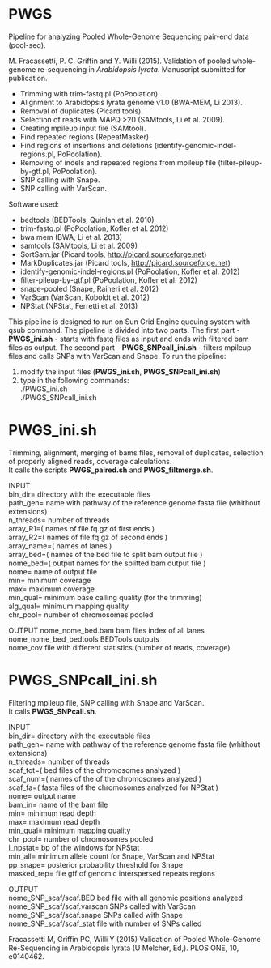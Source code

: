 PWGS
=====

Pipeline for analyzing Pooled Whole-Genome Sequencing pair-end data (pool-seq).

M. Fracassetti, P. C. Griffin and Y. Willi (2015). Validation of pooled whole-genome re-sequencing in *Arabidopsis lyrata*. Manuscript submitted for publication.

- Trimming with trim-fastq.pl (PoPoolation).
- Alignment to Arabidopsis lyrata genome v1.0 (BWA-MEM, Li 2013).
- Removal of duplicates (Picard tools).
- Selection of reads with MAPQ >20 (SAMtools, Li et al. 2009).
- Creating mpileup input file (SAMtool).
- Find repeated regions (RepeatMasker).
- Find regions of insertions and deletions (identify-genomic-indel-regions.pl, PoPoolation).
- Removing of indels and repeated regions from mpileup file (filter-pileup-by-gtf.pl, PoPoolation).
- SNP calling with Snape. 
- SNP calling with VarScan.


Software used:

- bedtools (BEDTools, Quinlan et al. 2010)
- trim-fastq.pl (PoPoolation, Kofler et al. 2012)
- bwa mem (BWA, Li et al. 2013)
- samtools (SAMtools, Li et al. 2009)
- SortSam.jar (Picard tools, http://picard.sourceforge.net)
- MarkDuplicates.jar (Picard tools, http://picard.sourceforge.net)
- identify-genomic-indel-regions.pl (PoPoolation, Kofler et al. 2012)
- filter-pileup-by-gtf.pl (PoPoolation, Kofler et al. 2012)
- snape-pooled (Snape, Raineri et al. 2012)
- VarScan (VarScan, Koboldt et al. 2012)
- NPStat (NPStat, Ferretti et al. 2013)

This pipeline is designed to run on Sun Grid Engine queuing system with qsub command.
The pipeline is divided into two parts. The first part - **PWGS_ini.sh** - starts with fastq files as input and ends with filtered bam files as output. The second part - **PWGS_SNPcall_ini.sh** - filters mpileup files and calls SNPs with VarScan and Snape.
To run the pipeline:  
1. modify the input files (**PWGS_ini.sh**, **PWGS_SNPcall_ini.sh**)  
2. type in the following commands:  
./PWGS_ini.sh  
./PWGS_SNPcall_ini.sh  

# PWGS_ini.sh   
Trimming, alignment, merging of bams files, removal of duplicates, selection of properly aligned reads, coverage calculations.  
It calls the scripts **PWGS_paired.sh** and **PWGS_filtmerge.sh**.

INPUT  
bin_dir= directory with the executable files  
path_gen= name with pathway of the reference genome fasta file (whithout extensions)  
n_threads= number of threads  
array_R1=( names of file.fq.gz of first ends )  
array_R2=( names of file.fq.gz of second ends )  
array_name=( names of lanes )  
array_bed=( names of the bed file to split bam output file )  
nome_bed=( output names for the splitted bam output file  )  
nome= name of output file  
min= minimum coverage  
max= maximum coverage  
min_qual= minimum base calling quality (for the trimming)  
alg_qual= minimum mapping quality  
chr_pool= number of chromosomes pooled  


OUTPUT
nome_nome_bed.bam bam files index of all lanes  
nome_nome_bed_bedtools BEDTools outputs  
nome_cov file with different statistics (number of reads, coverage)  


# PWGS_SNPcall_ini.sh
Filtering mpileup file, SNP calling with Snape and VarScan.  
It calls **PWGS_SNPcall.sh**.

INPUT  
bin_dir= directory with the executable files  
path_gen= name with pathway of the reference genome fasta file (whithout extensions)  
n_threads= number of threads  
scaf_tot=( bed files of the chromosomes analyzed )  
scaf_num=( names of the of the chromosomes analyzed )  
scaf_fa=( fasta files of the chromosomes analyzed for NPStat )  
nome= output name  
bam_in= name of the bam file  
min= minimum read depth  
max= maximum read depth  
min_qual= minimum mapping quality  
chr_pool= number of chromosomes pooled  
l_npstat= bp of the windows for NPStat  
min_all= minimum allele count for Snape, VarScan and NPStat  
pp_snape= posterior probability threshold for Snape  
masked_rep= file gff of genomic interspersed repeats regions  

OUTPUT  
nome_SNP_scaf/scaf.BED bed file with all genomic positions analyzed  
nome_SNP_scaf/scaf.varscan SNPs called with VarScan  
nome_SNP_scaf/scaf.snape SNPs called with Snape  
nome_SNP_scaf/scaf_stat file with number of SNPs called  


Fracassetti M, Griffin PC, Willi Y (2015) Validation of Pooled Whole-Genome Re-Sequencing in Arabidopsis lyrata (U Melcher, Ed,). PLOS ONE, 10, e0140462.
